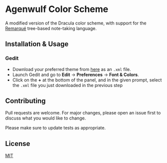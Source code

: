 # Agenwulf Color Scheme

A modified version of the Dracula color scheme, with support for the [Remarqué](https://github.com/Positron11/remarque) tree-based note-taking language.



## Installation & Usage

### Gedit

* Download your preferred theme from [here](https://github.com/Positron11/agenwulf-color-scheme/tree/master/Gedit) as an `.xml` file.
* Launch Gedit and go to **Edit** → **Preferences** → **Font & Colors**.
* Click on the **+** at the bottom of the panel, and in the given prompt, select the `.xml` file you just downloaded in the previous step



## Contributing
Pull requests are welcome. For major changes, please open an issue first to discuss what you would like to change.

Please make sure to update tests as appropriate.



## License
[MIT](https://choosealicense.com/licenses/mit/)
